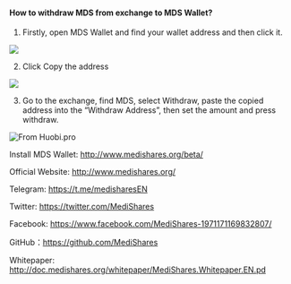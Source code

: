 #### How to withdraw MDS from exchange to MDS Wallet?

1. Firstly, open MDS Wallet and find your wallet address and then click it.

![](https://cdn-images-1.medium.com/max/750/1*qmO8uCT0COKSq1u97YLVBw.jpeg)

2. Click Copy the address

![](https://cdn-images-1.medium.com/max/750/1*rtuq3oJcwwRhoipQvTpKCA.png)

3. Go to the exchange, find MDS, select Withdraw, paste the copied address into the “Withdraw Address”, then set the amount and press withdraw.

![From Huobi.pro](https://cdn-images-1.medium.com/max/750/1*NP7eywS6goeI5x7n0lA48w.jpeg)

Install MDS Wallet: http://www.medishares.org/beta/

Official Website: http://www.medishares.org/

Telegram: https://t.me/medisharesEN

Twitter: https://twitter.com/MediShares

Facebook: https://www.facebook.com/MediShares-1971171169832807/

GitHub：https://github.com/MediShares

Whitepaper: http://doc.medishares.org/whitepaper/MediShares.Whitepaper.EN.pd
